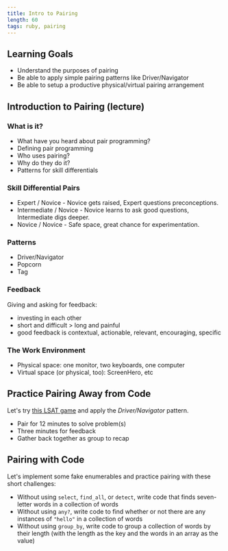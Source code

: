 ```yaml
---
title: Intro to Pairing
length: 60
tags: ruby, pairing
---
```


## Learning Goals

* Understand the purposes of pairing
* Be able to apply simple pairing patterns like Driver/Navigator
* Be able to setup a productive physical/virtual pairing arrangement

## Introduction to Pairing (lecture)

### What is it?

* What have you heard about pair programming?
* Defining pair programming
* Who uses pairing?
* Why do they do it?
* Patterns for skill differentials

### Skill Differential Pairs

* Expert / Novice - Novice gets raised, Expert questions preconceptions.
* Intermediate / Novice - Novice learns to ask good questions, Intermediate digs deeper.
* Novice / Novice - Safe space, great chance for experimentation.

### Patterns

* Driver/Navigator
* Popcorn
* Tag

### Feedback

Giving and asking for feedback:

* investing in each other
* short and difficult > long and painful
* good feedback is contextual, actionable, relevant, encouraging, specific

### The Work Environment

* Physical space: one monitor, two keyboards, one computer
* Virtual space (or physical, too): ScreenHero, etc

## Practice Pairing Away from Code

Let's try [this LSAT game](http://cl.ly/2g0S0F070m0h) and apply the *Driver/Navigator* pattern.

* Pair for 12 minutes to solve problem(s)
* Three minutes for feedback
* Gather back together as group to recap

## Pairing with Code

Let's implement some fake enumerables and practice pairing with these short challenges:

* Without using `select`, `find_all`, or `detect`, write code that finds seven-letter words in a collection of words
* Without using `any?`, write code to find whether or not there are any instances of `"hello"` in a collection of words
* Without using `group_by`, write code to group a collection of words by their length (with the length as the key and
the words in an array as the value)
